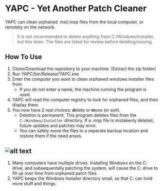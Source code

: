 # YAPC - Yet Another Patch Cleaner
YAPC can clean orphaned .msi/.msp files from the local computer, or remotely on the network.
> It is not recommended to delete anything from C:/Windows/Installer, but this does. The files are listed for review before deleting/moving.

## How To Use
1. Clone/Download the repository to your machine. (Extract the zip folder)
2. Run YAPC/bin/Release/YAPC.exe
3. Enter the computer you want to clean orphaned windows installer files from
	* If you do not enter a name, the machine running the program is used.
4. YAPC will read the computer registry to look for orphaned files, and then display them. 
5. You now have 2 real choices: **d**elete or **m**ove (or exit).
	* Deletion is permanent. This program deletes files from the `C:/Windows/Installer` directory. If a .msp file is mistakenly deleted,
	future updates and patches may error.
	* You can safely move the files to a separate backup location and restore them if the need arises.


## ![alt text](https://i.imgur.com/73SL1o7.jpg)

1. Many computers have multiple drives. Installing Windows on the C: drive, and subsequentally patching the system, will cause the C: drive to fill up over time from orphaned patch files.
2. YAPC keeps the Windows Installer directory small, so that C: can hold more stuff and things.